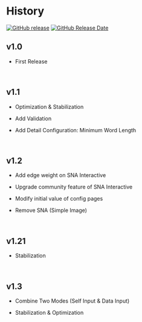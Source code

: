 # History

[![GitHub release](https://img.shields.io/github/release/DevBruce/IDEA.svg)](https://github.com/DevBruce/IDEA/releases)
[![GitHub Release Date](https://img.shields.io/github/release-date/DevBruce/IDEA.svg)](https://github.com/DevBruce/IDEA/releases)

## v1.0

- First Release

<br>

## v1.1

- Optimization & Stabilization

- Add Validation

- Add Detail Configuration: Minimum Word Length

<br>

## v1.2

- Add edge weight on SNA Interactive

- Upgrade community feature of SNA Interactive

- Modify initial value of config pages

- Remove SNA (Simple Image)

<br>

## v1.21

- Stabilization

<br>

## v1.3

- Combine Two Modes (Self Input & Data Input)

- Stabilization & Optimization
